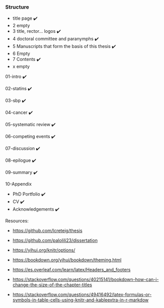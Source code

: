### Structure

- title page &#10004;&#65039;
- 2 empty
- 3 title, rector... logos &#10004;&#65039;
- 4 doctoral committee and paranymphs &#10004;&#65039; 
- 5 Manuscripts that form the basis of this thesis &#10004;&#65039;
- 6 Empty
- 7 Contents &#10004;&#65039;
- x empty

01-intro &#10004;&#65039;

02-statins &#10004;&#65039; 

03-sbp &#10004;&#65039; 

04-cancer &#10004;&#65039;

05-systematic review &#10004;&#65039;

06-competing events &#10004;&#65039;

07-discussion &#10004;&#65039;

08-epilogue &#10004;&#65039;

09-summary &#10004;&#65039;

10-Appendix 
- PhD Portfolio &#10004;&#65039;
- CV &#10004;&#65039;
- Acknowledgements &#10004;&#65039;


Resources:

- https://github.com/lcreteig/thesis

- https://github.com/palolili23/dissertation

- https://yihui.org/knitr/options/

- https://bookdown.org/yihui/bookdown/theming.html

- https://es.overleaf.com/learn/latex/Headers_and_footers

- https://stackoverflow.com/questions/40215141/bookdown-how-can-i-change-the-size-of-the-chapter-titles

- https://stackoverflow.com/questions/49416492/latex-formulas-or-symbols-in-table-cells-using-knitr-and-kableextra-in-r-markdow
